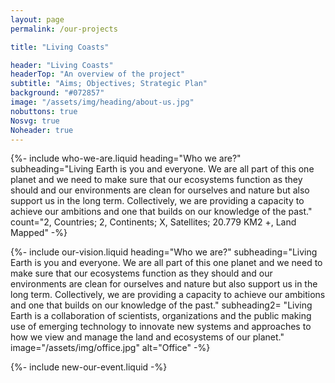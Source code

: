 ```yaml
---
layout: page
permalink: /our-projects

title: "Living Coasts"

header: "Living Coasts"
headerTop: "An overview of the project"
subtitle: "Aims; Objectives; Strategic Plan"
background: "#072857"
image: "/assets/img/heading/about-us.jpg"
nobuttons: true
Nosvg: true
Noheader: true
---
```


{%-
include who-we-are.liquid
heading="Who we are?"
subheading="Living Earth is you and everyone. We are all part of this one planet and we need to make sure that our ecosystems function as they should and our environments are clean for ourselves and nature but also support us in the long term. Collectively, we are providing a capacity to achieve our ambitions and one that builds on our knowledge of the past."
count="2, Countries; 2, Continents; X, Satellites; 20.779 KM2 +, Land Mapped"
-%}

{%-
include our-vision.liquid
heading="Who we are?"
subheading="Living Earth is you and everyone. We are all part of this one planet and we need to make sure that our ecosystems function as they should and our environments are clean for ourselves and nature but also support us in the long term. Collectively, we are providing a capacity to achieve our ambitions and one that builds on our knowledge of the past."
subheading2= "Living Earth is a collaboration of scientists, organizations and the public making use of emerging technology to innovate new systems and approaches to how we view and manage the land and ecosystems of our planet.​"
image="/assets/img/office.jpg" alt="Office"
-%}


{%-
include new-our-event.liquid
-%}
